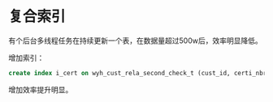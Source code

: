 # 复合索引

有个后台多线程任务在持续更新一个表，在数据量超过500w后，效率明显降低。

增加索引：

```sql
create index i_cert on wyh_cust_rela_second_check_t (cust_id, certi_nbr);
```

增加效率提升明显。
